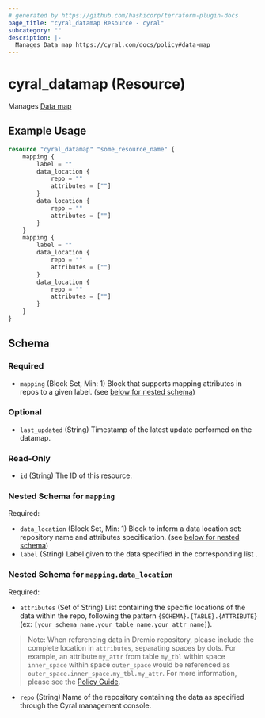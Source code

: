 ```yaml
---
# generated by https://github.com/hashicorp/terraform-plugin-docs
page_title: "cyral_datamap Resource - cyral"
subcategory: ""
description: |-
  Manages Data map https://cyral.com/docs/policy#data-map
---
```


# cyral_datamap (Resource)

Manages [Data map](https://cyral.com/docs/policy#data-map)

## Example Usage

```terraform
resource "cyral_datamap" "some_resource_name" {
    mapping {
        label = ""
        data_location {
            repo = ""
            attributes = [""]
        }
        data_location {
            repo = ""
            attributes = [""]
        }
    }
    mapping {
        label = ""
        data_location {
            repo = ""
            attributes = [""]
        }
        data_location {
            repo = ""
            attributes = [""]
        }
    }
}
```

<!-- schema generated by tfplugindocs -->

## Schema

### Required

- `mapping` (Block Set, Min: 1) Block that supports mapping attributes in repos to a given label. (see [below for nested schema](#nestedblock--mapping))

### Optional

- `last_updated` (String) Timestamp of the latest update performed on the datamap.

### Read-Only

- `id` (String) The ID of this resource.

<a id="nestedblock--mapping"></a>

### Nested Schema for `mapping`

Required:

- `data_location` (Block Set, Min: 1) Block to inform a data location set: repository name and attributes specification. (see [below for nested schema](#nestedblock--mapping--data_location))
- `label` (String) Label given to the data specified in the corresponding list .

<a id="nestedblock--mapping--data_location"></a>

### Nested Schema for `mapping.data_location`

Required:

- `attributes` (Set of String) List containing the specific locations of the data within the repo, following the pattern `{SCHEMA}.{TABLE}.{ATTRIBUTE}` (ex: `[your_schema_name.your_table_name.your_attr_name]`).

> Note: When referencing data in Dremio repository, please include the complete location in `attributes`, separating spaces by dots. For example, an attribute `my_attr` from table `my_tbl` within space `inner_space` within space `outer_space` would be referenced as `outer_space.inner_space.my_tbl.my_attr`. For more information, please see the [Policy Guide](https://cyral.com/docs/reference/policy/).

- `repo` (String) Name of the repository containing the data as specified through the Cyral management console.
